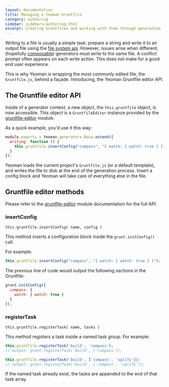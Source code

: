 ```yaml
---
layout: documentation
title: Managing a Yeoman Gruntfile
category: authoring
sidebar: sidebars/authoring.html
excerpt: Creating Gruntfiles and working with them through generation
---
```


Writing to a file is usually a simple task: prepare a string and write it to an output file using the [file system api](/authoring/file-system.html). However, issues arise when different, (hopefully [composable](/authoring/composability.html)) generators must write to the same file. A conflict prompt often appears on each write action. This does not make for a good end user experience.

This is why Yeoman is wrapping the most commonly edited file, the `Gruntfile.js`, behind a façade. Introducing, the Yeoman Gruntfile editor API.

## The Gruntfile editor API

Inside of a generator context, a new object, the `this.gruntfile` object, is now accessible. This object is a `GruntfileEditor` instance provided by the [gruntfile-editor](https://github.com/SBoudrias/gruntfile-editor) module.

As a quick example, you'd use it this way:

```javascript
module.exports = Yeoman.generators.Base.extend({
  writing: function () {
    this.gruntfile.insertConfig("compass", "{ watch: { watch: true } }");
  }
});
```

Yeoman loads the current project's `Gruntfile.js` (or a default template), and writes the file to disk at the end of the generation process. Insert a config block and Yeoman will take care of everything else in the file.

## Gruntfile editor methods

Please refer to the [gruntfile-editor](https://github.com/SBoudrias/gruntfile-editor) module documentation for the full API.

### insertConfig

`this.gruntfile.insertConfig( name, config )`

This method inserts a configuration block inside the `grunt.initConfig()` call.

For example:

```javascript
this.gruntfile.insertConfig("compass", "{ watch: { watch: true } }");
```

The previous line of code would output the following sections in the Gruntfile:

```javascript
grunt.initConfig({
  compass: {
    watch: { watch: true }
  }
});
```

### registerTask

`this.gruntfile.registerTask( name, tasks )`

This method registers a task inside a named task group. For example:

```javascript
this.gruntfile.registerTask('build', 'compass');
// output: grunt.registerTask('build', ['compass']);

this.gruntfile.registerTask('build', ['compass', 'uglify']);
// output: grunt.registerTask('build', ['compass', 'uglify']);
```

If the named task already exist, the tasks are appended to the end of that task array.
